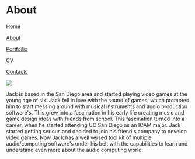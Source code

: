 # **About** 



[Home](index.md) 

[About](About.md) 

[Portfoilio](Portfolio.md) 

[CV](CV.md) 

[Contacts](Contact.md) 


![](https://cdn.discordapp.com/attachments/969018400695259199/1025490331174699028/Me2.PNG)



Jack is based in the San Diego area and started playing video games at the young age of six. Jack fell in love with the sound of games, which prompted him to start messing around with musical instruments and audio production software's. This grew into a fascination in his early life creating music and game design ideas with friends from school. This fascination turned into a career, when he started attending UC San Diego as an ICAM major. Jack started getting serious and decided to join his friend's company to develop video games. Now Jack has a well versed tool kit of multiple audio/computing software's under his belt with the capabilities to learn and understand even more about the audio computing world.
